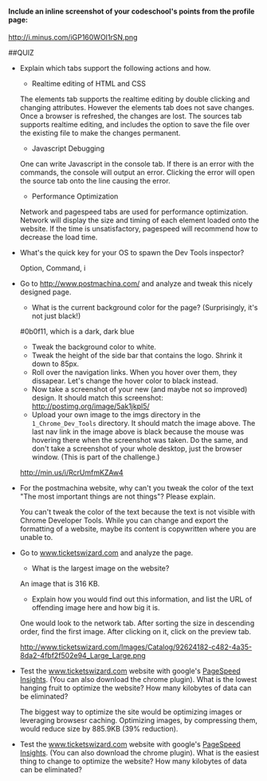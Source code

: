 #### Include an inline screenshot of your codeschool's points from the profile page: 

http://i.minus.com/iGP160WOI1rSN.png

<!-- Modify the Markdown to include your answers. Don't delete the questions! -->

##QUIZ
* Explain which tabs support the following actions and how.
  * Realtime editing of HTML and CSS 

  The elements tab supports the realtime editing by double clicking and changing attributes. However the elements tab does not save changes. Once a browser is refreshed, the changes are lost. The sources tab supports realtime editing, and includes the option to save the file over the existing file to make the changes permanent.

  * Javascript Debugging

  One can write Javascript in the console tab. If there is an error with the commands, the console will output an error. Clicking the error will open the source tab onto the line causing the error. 

  * Performance Optimization 

  Network and pagespeed tabs are used for performance optimization. Network will display the size and timing of each element loaded onto the website. If the time is unsatisfactory, pagespeed will recommend how to decrease the load time.

* What's the quick key for your OS to spawn the Dev Tools inspector?

  Option, Command, i

* Go to http://www.postmachina.com/ and analyze and tweak this nicely designed page.
  * What is the current background color for the page?  (Surprisingly, it's not just black!)

  #0b0f11, which is a dark, dark blue

  * Tweak the background color to white.
  * Tweak the height of the side bar that contains the logo.  Shrink it down to 85px.
  * Roll over the navigation links.  When you hover over them, they dissapear.  Let's change the hover color to black instead.
  * Now take a screenshot of your new (and maybe not so improved) design.  It should match this screenshot: http://postimg.org/image/5ak1jkpl5/
  * Upload your own image to the imgs directory in the `1_Chrome_Dev_Tools` directory.  It should match the image above. The last nav link in the image above is black because the mouse was hovering there when the screenshot was taken. Do the same, and don't take a screenshot of your whole desktop, just the browser window. (This is part of the challenge.)

  http://min.us/i/RcrUmfmKZAw4

* For the postmachina website, why can't you tweak the color of the text "The most important things are not things"?  Please explain.

  You can't tweak the color of the text because the text is not visible with Chrome Developer Tools. While you can change and export the formatting of a website, maybe its content is copywritten where you are unable to. 

* Go to www.ticketswizard.com and analyze the page.  
  * What is the largest image on the website? 

  An image that is 316 KB. 

  * Explain how you would find out this information, and list the URL of offending image here and how big it is.


  One would look to the network tab. After sorting the size in descending order, find the first image. After clicking on it, click on the preview tab. 

  http://www.ticketswizard.com/Images/Catalog/92624182-c482-4a35-8da2-4fbf2f502e94_Large_Large.png

* Test the www.ticketswizard.com website with google's [PageSpeed Insights](http://www.ticketswizard.com/).  (You can also download the chrome plugin).  What is the lowest hanging fruit to optimize the website?  How many kilobytes of data can be eliminated?


  The biggest way to optimize the site would be optimizing images or leveraging browsesr caching. Optimizing images, by compressing them, would reduce size by 885.9KB (39% reduction). 

* Test the www.ticketswizard.com website with google's [PageSpeed Insights](http://www.ticketswizard.com/).  (You can also download the chrome plugin).  What is the easiest thing to change to optimize the website?  How many kilobytes of data can be eliminated?

